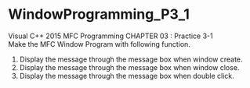 # WindowProgramming_P3_1

Visual C++ 2015 MFC Programming CHAPTER 03 : Practice 3-1<br>
Make the MFC Window Program with following function.<br>
1. Display the message through the message box when window create.<br>
2. Display the message through the message box when window close.<br>
3. Display the message through the message box when double click.<br>
